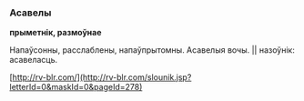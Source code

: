 ### Асавелы
**прыметнік, размоўнае**

Напаўсонны, расслаблены, напаўпрытомны. Асавелыя вочы. || назоўнік: асавеласць.

<a rel="author">[http://rv-blr.com/](http://rv-blr.com/slounik.jsp?letterId=0&maskId=0&pageId=278)</a>
